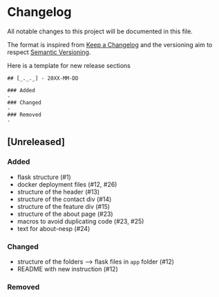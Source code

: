 # Changelog
All notable changes to this project will be documented in this file.

The format is inspired from [Keep a Changelog](http://keepachangelog.com/en/1.0.0/)
and the versioning aim to respect [Semantic Versioning](http://semver.org/spec/v2.0.0.html).

Here is a template for new release sections

```
## [_._._] - 20XX-MM-DD

### Added
-
### Changed
-
### Removed
-
```
## [Unreleased]

### Added
- flask structure (#1)
- docker deployment files (#12, #26)
- structure of the header (#13)
- structure of the contact div (#14)
- structure of the feature div (#15)
- structure of the about page (#23)
- macros to avoid duplicating code (#23, #25)
- text for about-nesp (#24)

### Changed
- structure of the folders --> flask files in `app` folder (#12)
- README with new instruction (#12)

### Removed

